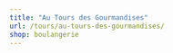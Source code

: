 ```yaml
---
title: "Au Tours des Gourmandises"
url: /tours/au-tours-des-gourmandises/
shop: boulangerie
---
```

